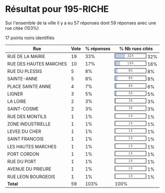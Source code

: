 # Résultat pour 195-RICHE

Sur l'ensemble de la ville il y a eu 57 réponses dont 59 réponses avec une rue citée (103%)

17 points noirs identifiés

| Rue | Vote | % réponses | % Nb rues cités|
|-----|------|------------|----------------|
| RUE DE LA MAIRIE | 19 | 33% | <img src="../../img/bar_32.gif" />&nbsp;32%|
| RUE DES HAUTES MARCHES | 10 | 17% | <img src="../../img/bar_16.gif" />&nbsp;16%|
| RUE DU PLESSIS | 5 | 8% | <img src="../../img/bar_8.gif" />&nbsp;8%|
| SAINTE-ANNE | 5 | 8% | <img src="../../img/bar_8.gif" />&nbsp;8%|
| PLACE SAINTE ANNE | 4 | 7% | <img src="../../img/bar_6.gif" />&nbsp;6%|
| LIGNER | 3 | 5% | <img src="../../img/bar_5.gif" />&nbsp;5%|
| LA LOIRE | 2 | 3% | <img src="../../img/bar_3.gif" />&nbsp;3%|
| SAINT-COSME | 2 | 3% | <img src="../../img/bar_3.gif" />&nbsp;3%|
| RUE DES MONTILS | 1 | 1% | <img src="../../img/bar_1.gif" />&nbsp;1%|
| ZONE INDUSTRIELLE | 1 | 1% | <img src="../../img/bar_1.gif" />&nbsp;1%|
| LEVEE DU CHER | 1 | 1% | <img src="../../img/bar_1.gif" />&nbsp;1%|
| SAINT FRANCOIS | 1 | 1% | <img src="../../img/bar_1.gif" />&nbsp;1%|
| LES HAUTES MARCHES | 1 | 1% | <img src="../../img/bar_1.gif" />&nbsp;1%|
| PORT CORDON | 1 | 1% | <img src="../../img/bar_1.gif" />&nbsp;1%|
| RUE DU PORT | 1 | 1% | <img src="../../img/bar_1.gif" />&nbsp;1%|
| AVENUE DU PRIEURE | 1 | 1% | <img src="../../img/bar_1.gif" />&nbsp;1%|
| RUE LEON BOURGEOIS | 1 | 1% | <img src="../../img/bar_1.gif" />&nbsp;1%|
| **Total** | 59 | 103% | 100%|
